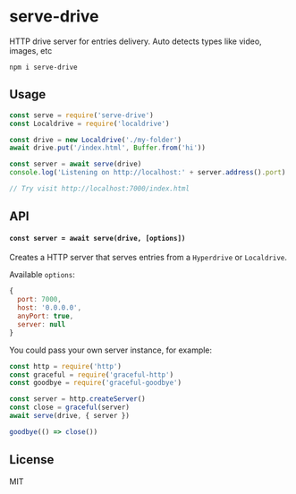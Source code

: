 # serve-drive

HTTP drive server for entries delivery. Auto detects types like video, images, etc

```
npm i serve-drive
```

## Usage
```javascript
const serve = require('serve-drive')
const Localdrive = require('localdrive')

const drive = new Localdrive('./my-folder')
await drive.put('/index.html', Buffer.from('hi'))

const server = await serve(drive)
console.log('Listening on http://localhost:' + server.address().port)

// Try visit http://localhost:7000/index.html
```

## API

#### `const server = await serve(drive, [options])`

Creates a HTTP server that serves entries from a `Hyperdrive` or `Localdrive`.

Available `options`:
```js
{
  port: 7000,
  host: '0.0.0.0',
  anyPort: true,
  server: null
}
```

You could pass your own server instance, for example:
```js
const http = require('http')
const graceful = require('graceful-http')
const goodbye = require('graceful-goodbye')

const server = http.createServer()
const close = graceful(server)
await serve(drive, { server })

goodbye(() => close())
```

## License
MIT
